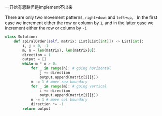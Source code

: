 一开始有思路但是implement不出来  

 There are only two movement patterns, `right+down` and `left+up`。 In the first case we increment either the row or column by `1`, and in the latter case we increment either the row or column by `-1`
```python
class Solution:
    def spiralOrder(self, matrix: List[List[int]]) -> List[int]:
        i, j = 0, -1 
        m, n = len(matrix), len(matrix[0])
        direction = 1
        output = []
        while m * n > 0:
            for _ in range(n): # going horizontal 
                j += direction 
                output.append(matrix[i][j])
            m -= 1 # move row boundary 
            for _ in range(m): # going vertical 
                i += direction 
                output.append(matrix[i][j])
            n -= 1 # move col boundary 
            direction *= -1
        return output 
```

